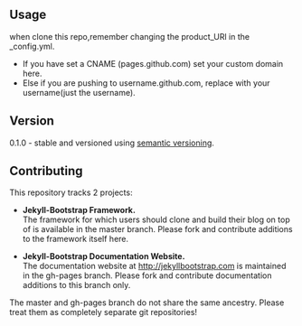 ## Usage

when clone this repo,remember changing the product_URl in the _config.yml.
- If you have set a CNAME (pages.github.com) set your custom domain here.
- Else if you are pushing to username.github.com, replace with your username(just the username).

## Version

0.1.0 - stable and versioned using [semantic versioning](http://semver.org/).

## Contributing 

This repository tracks 2 projects:

- **Jekyll-Bootstrap Framework.**  
  The framework for which users should clone and build their blog on top of is available in the master branch.
  Please fork and contribute additions to the framework itself here.
 
- **Jekyll-Bootstrap Documentation Website.**    
  The documentation website at <http://jekyllbootstrap.com> is maintained in the gh-pages branch.
  Please fork and contribute documentation additions to this branch only.

The master and gh-pages branch do not share the same ancestry. Please treat them as completely separate git repositories!

